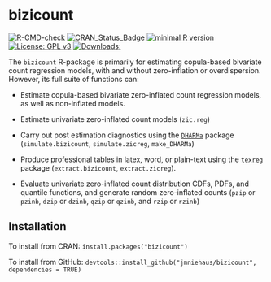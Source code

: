 # bizicount

  <!-- badges: start -->
  [![R-CMD-check](https://github.com/jmniehaus/bizicount/workflows/R-CMD-check/badge.svg)](https://github.com/jmniehaus/bizicount/actions)
  [![CRAN_Status_Badge](http://www.r-pkg.org/badges/version/bizicount?color=lightgrey)](https://cran.r-project.org/package=bizicount)
  [![minimal R version](https://img.shields.io/badge/R%3E%3D-4.1.0-6666ff.svg)](https://cran.r-project.org/)
[![License: GPL v3](https://img.shields.io/badge/License-GPLv3-blue.svg)](https://www.gnu.org/licenses/gpl-3.0)
[![Downloads:](https://cranlogs.r-pkg.org/badges/grand-total/bizicount?color=red)](https://cran.r-project.org/web/packages/bizicount/index.html)
  <!-- badges: end -->

The `bizicount` R-package is primarily for estimating copula-based bivariate 
count regression models, with and without zero-inflation or overdispersion. However,
its full suite of functions can:

* Estimate copula-based bivariate zero-inflated count regression models, as well as 
non-inflated models. 

* Estimate univariate zero-inflated count models (`zic.reg`)
     
* Carry out post estimation diagnostics using the [`DHARMa`](https://github.com/florianhartig/DHARMa) package (`simulate.bizicount`, `simulate.zicreg`, `make_DHARMa`)
     
* Produce professional tables in latex, word, or plain-text using the [`texreg`](https://github.com/leifeld/texreg) package (`extract.bizicount`, `extract.zicreg`). 

* Evaluate univariate zero-inflated count distribution CDFs, PDFs, and quantile 
functions, and generate random zero-inflated counts (`pzip` or `pzinb`, `dzip` or `dzinb`, `qzip` or `qzinb`, and `rzip` or `rzinb`)
     
## Installation

To install from CRAN: 
`install.packages("bizicount")`

To install from GitHub:
`devtools::install_github("jmniehaus/bizicount", dependencies = TRUE)`

